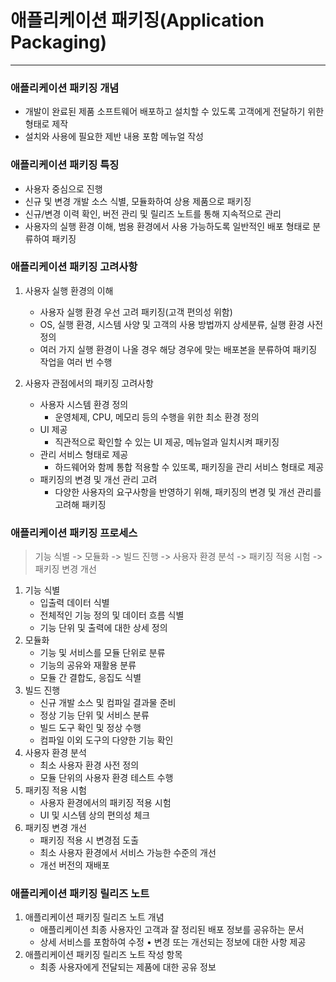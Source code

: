 # 애플리케이션 패키징(Application Packaging)

---

### 애플리케이션 패키징 개념
- 개발이 완료된 제품 소프트웨어 배포하고 설치할 수 있도록 고객에게 전달하기 위한 형태로 제작
- 설치와 사용에 필요한 제반 내용 포함 메뉴얼 작성 

### 애플리케이션 패키징 특징
- 사용자 중심으로 진행
- 신규 및 변경 개발 소스 식별, 모듈화하여 상용 제품으로 패키징
- 신규/변경 이력 확인, 버전 관리 및 릴리즈 노트를 통해 지속적으로 관리
- 사용자의 실행 환경 이해, 범용 환경에서 사용 가능하도록 일반적인 배포 형태로 분류하여 패키징

### 애플리케이션 패키징 고려사항
1. 사용자 실행 환경의 이해
   - 사용자 실행 환경 우선 고려 패키징(고객 편의성 위함)
   - OS, 실행 환경, 시스템 사양 및 고객의 사용 방법까지 상세분류, 실행 환경 사전 정의
   - 여러 가지 실행 환경이 나올 경우 해당 경우에 맞는 배포본을 분류하여 패키징 작업을 여러 번 수행


2. 사용자 관점에서의 패키징 고려사항
   - 사용자 시스템 환경 정의
     - 운영체제, CPU, 메모리 등의 수행을 위한 최소 환경 정의
   - UI 제공
     - 직관적으로 확인할 수 있는 UI 제공, 메뉴얼과 일치시켜 패키징
   - 관리 서비스 형태로 제공
     - 하드웨어와 함께 통합 적용할 수 있또록, 패키징을 관리 서비스 형태로 제공
   - 패키징의 변경 및 개선 관리 고려
     - 다양한 사용자의 요구사항을 반영하기 위해, 패키징의 변경 및 개선 관리를 고려해 패키징

### 애플리케이션 패키징 프로세스

> 기능 식별 -> 모듈화 -> 빌드 진행 -> 사용자 환경 분석 -> 패키징 적용 시험 -> 패키징 변경 개선

1. 기능 식별
   - 입출력 데이터 식별
   - 전체적인 기능 정의 및 데이터 흐름 식별
   - 기능 단위 및 출력에 대한 상세 정의
2. 모듈화
   - 기능 및 서비스를 모듈 단위로 분류
   - 기능의 공유와 재활용 분류
   - 모듈 간 결합도, 응집도 식별
3. 빌드 진행
   - 신규 개발 소스 및 컴파일 결과물 준비
   - 정상 기능 단위 및 서비스 분류
   - 빌드 도구 확인 및 정상 수행
   - 컴파일 이외 도구의 다양한 기능 확인
4. 사용자 환경 분석
   - 최소 사용자 환경 사전 정의
   - 모듈 단위의 사용자 환경 테스트 수행
5. 패키징 적용 시험
   - 사용자 환경에서의 패키징 적용 시험
   - UI 및 시스템 상의 편의성 체크
6. 패키징 변경 개선
   - 패키징 적용 시 변경점 도출
   - 최소 사용자 환경에서 서비스 가능한 수준의 개선
   - 개선 버전의 재배포

### 애플리케이션 패키징 릴리즈 노트
1. 애플리케이션 패키징 릴리즈 노트 개념
   - 애플리케이션 최종 사용자인 고객과 잘 정리된 배포 정보를 공유하는 문서
   - 상세 서비스를 포함하여 수정 &#8226; 변경 또는 개선되는 정보에 대한 사항 제공
2. 애플리케이션 패키징 릴리즈 노트 작성 항목
   - 최종 사용자에게 전달되는 제품에 대한 공유 정보
   